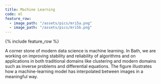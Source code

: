 ```yaml
---
title: Machine Learning 
code: ml
feature_row:
  - image_path: "/assets/pics/mri5a.png" 
  - image_path: "/assets/pics/mri5b.png" 
---
```


{% include feature_row    %}

A corner stone of modern data science is machine learning. In Bath, we are working on improving stability and reliability of algorithms and  on applications in both traditional domains like clustering and modern domains such as inverse problems and differential equations. The figure illustrates how a machine-learning model has interpolated between images in a meaningful way.
